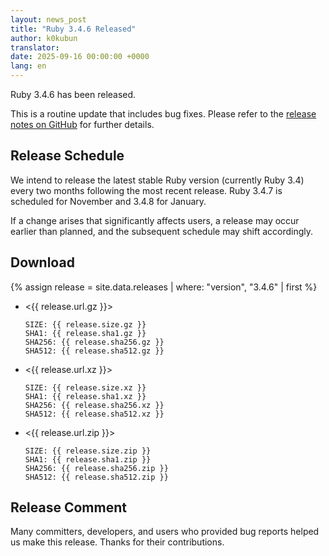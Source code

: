 ```yaml
---
layout: news_post
title: "Ruby 3.4.6 Released"
author: k0kubun
translator:
date: 2025-09-16 00:00:00 +0000
lang: en
---
```


Ruby 3.4.6 has been released.

This is a routine update that includes bug fixes.
Please refer to the [release notes on GitHub](https://github.com/ruby/ruby/releases/tag/v3_4_6) for further details.

## Release Schedule

We intend to release the latest stable Ruby version (currently Ruby 3.4) every two months following the most recent release.
Ruby 3.4.7 is scheduled for November and 3.4.8 for January.

If a change arises that significantly affects users, a release may occur earlier than planned, and the subsequent schedule may shift accordingly.

## Download

{% assign release = site.data.releases | where: "version", "3.4.6" | first %}

* <{{ release.url.gz }}>

      SIZE: {{ release.size.gz }}
      SHA1: {{ release.sha1.gz }}
      SHA256: {{ release.sha256.gz }}
      SHA512: {{ release.sha512.gz }}

* <{{ release.url.xz }}>

      SIZE: {{ release.size.xz }}
      SHA1: {{ release.sha1.xz }}
      SHA256: {{ release.sha256.xz }}
      SHA512: {{ release.sha512.xz }}

* <{{ release.url.zip }}>

      SIZE: {{ release.size.zip }}
      SHA1: {{ release.sha1.zip }}
      SHA256: {{ release.sha256.zip }}
      SHA512: {{ release.sha512.zip }}

## Release Comment

Many committers, developers, and users who provided bug reports helped us make this release.
Thanks for their contributions.
